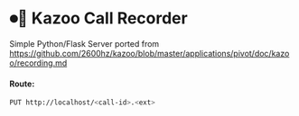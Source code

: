 # ⏺🙉 Kazoo Call Recorder

Simple Python/Flask Server ported from https://github.com/2600hz/kazoo/blob/master/applications/pivot/doc/kazoo/recording.md


#### Route:
```sh
PUT http://localhost/<call-id>.<ext>
```